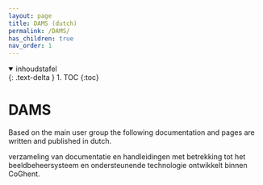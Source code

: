 ```yaml
--- 
layout: page 
title: DAMS (dutch)
permalink: /DAMS/
has_children: true
nav_order: 1
---
```


<details open markdown="block"> 
    <summary>
        inhoudstafel
    </summary>
    {: .text-delta }
1. TOC
{:toc}
</details>

# DAMS

Based on the main user group the following documentation and pages are written and published in dutch. 

verzameling van documentatie en handleidingen met betrekking tot het beeldbeheersysteem en ondersteunende technologie ontwikkelt binnen CoGhent.
